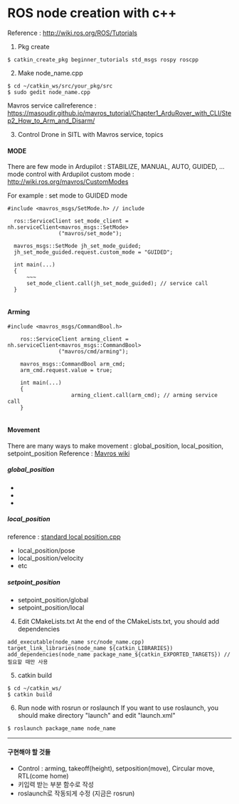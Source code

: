 # ROS node creation with c++
Reference : http://wiki.ros.org/ROS/Tutorials

1) Pkg create
```
$ catkin_create_pkg beginner_tutorials std_msgs rospy roscpp
```

2) Make node_name.cpp
```
$ cd ~/catkin_ws/src/your_pkg/src
$ sudo gedit node_name.cpp
```
Mavros service callreference : https://masoudir.github.io/mavros_tutorial/Chapter1_ArduRover_with_CLI/Step2_How_to_Arm_and_Disarm/

3) Control Drone in SITL with Mavros service, topics

#### MODE
There are few mode in Ardupilot : STABILIZE, MANUAL, AUTO, GUIDED, ... 
mode control with Ardupilot custom mode : http://wiki.ros.org/mavros/CustomModes

For example : set mode to GUIDED mode
```
#include <mavros_msgs/SetMode.h> // include

  ros::ServiceClient set_mode_client = nh.serviceClient<mavros_msgs::SetMode> 
                ("mavros/set_mode");
                              
  mavros_msgs::SetMode jh_set_mode_guided;
  jh_set_mode_guided.request.custom_mode = "GUIDED";
  
  int main(...)
  {
      ~~~
      set_mode_client.call(jh_set_mode_guided); // service call 
  }
                
```

#### Arming 
```
#include <mavros_msgs/CommandBool.h>

    ros::ServiceClient arming_client = nh.serviceClient<mavros_msgs::CommandBool>
                ("mavros/cmd/arming");
                
    mavros_msgs::CommandBool arm_cmd;
    arm_cmd.request.value = true;
    
    int main(...)
    {
                    arming_client.call(arm_cmd); // arming service call
    }
                
```


#### Movement
There are many ways to make movement : global_position, local_position, setpoint_position
Reference : [Mavros wiki](http://wiki.ros.org/action/fullsearch/mavros?action=fullsearch&context=180&value=linkto%3A%22mavros%22)
##### global_position
-
-
-

##### local_position
reference : [standard local position.cpp](http://docs.ros.org/en/lunar/api/mavros/html/local__position_8cpp_source.html)
- local_position/pose
- local_position/velocity
- etc

##### setpoint_position
- setpoint_position/global
- setpoint_position/local

4) Edit CMakeLists.txt
At the end of the CMakeLists.txt, you should add dependencies
```
add_executable(node_name src/node_name.cpp)
target_link_libraries(node_name ${catkin_LIBRARIES})
add_dependencies(node_name package_name_${catkin_EXPORTED_TARGETS}) // 필요할 때만 사용
```

5) catkin build 
```
$ cd ~/catkin_ws/
$ catkin build
```

6) Run node with rosrun or roslaunch
If you want to use roslaunch, you should make directory "launch" and edit "launch.xml"
```
$ roslaunch package_name node_name
```

---
#### 구현해야 할 것들
- Control : arming, takeoff(height), setposition(move), Circular move, RTL(come home)
- 키입력 받는 부분 함수로 작성
- roslaunch로 작동되게 수정 (지금은 rosrun)
